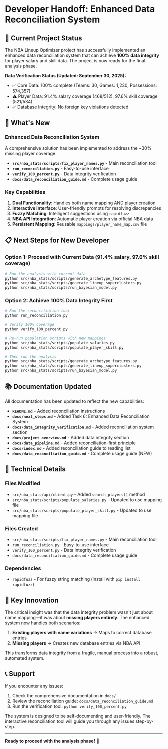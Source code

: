 # Developer Handoff: Enhanced Data Reconciliation System

## 🎯 Current Project Status

The NBA Lineup Optimizer project has successfully implemented an enhanced data reconciliation system that can achieve **100% data integrity** for player salary and skill data. The project is now ready for the final analysis phase.

**Data Verification Status (Updated: September 30, 2025):**
- ✅ Core Data: 100% complete (Teams: 30, Games: 1,230, Possessions: 574,357)
- ⚠️ Player Data: 91.4% salary coverage (468/512), 97.6% skill coverage (521/534)
- ✅ Database Integrity: No foreign key violations detected

## 🚀 What's New

### Enhanced Data Reconciliation System

A comprehensive solution has been implemented to address the ~30% missing player coverage:

- **`src/nba_stats/scripts/fix_player_names.py`** - Main reconciliation tool
- **`run_reconciliation.py`** - Easy-to-use interface
- **`verify_100_percent.py`** - Data integrity verification
- **`docs/data_reconciliation_guide.md`** - Complete usage guide

### Key Capabilities

1. **Dual Functionality**: Handles both name mapping AND player creation
2. **Interactive Interface**: User-friendly prompts for resolving discrepancies
3. **Fuzzy Matching**: Intelligent suggestions using `rapidfuzz`
4. **NBA API Integration**: Automatic player creation via official NBA data
5. **Persistent Mapping**: Reusable `mappings/player_name_map.csv` file

## 📋 Next Steps for New Developer

### Option 1: Proceed with Current Data (91.4% salary, 97.6% skill coverage)
```bash
# Run the analysis with current data
python src/nba_stats/scripts/generate_archetype_features.py
python src/nba_stats/scripts/generate_lineup_superclusters.py
python src/nba_stats/scripts/run_bayesian_model.py
```

### Option 2: Achieve 100% Data Integrity First
```bash
# Run the reconciliation tool
python run_reconciliation.py

# Verify 100% coverage
python verify_100_percent.py

# Re-run population scripts with new mappings
python src/nba_stats/scripts/populate_salaries.py
python src/nba_stats/scripts/populate_player_skill.py

# Then run the analysis
python src/nba_stats/scripts/generate_archetype_features.py
python src/nba_stats/scripts/generate_lineup_superclusters.py
python src/nba_stats/scripts/run_bayesian_model.py
```

## 📚 Documentation Updated

All documentation has been updated to reflect the new capabilities:

- **`README.md`** - Added reconciliation instructions
- **`docs/next_steps.md`** - Added Task 6: Enhanced Data Reconciliation System
- **`docs/data_integrity_verification.md`** - Added reconciliation system section
- **`docs/project_overview.md`** - Added data integrity section
- **`docs/data_pipeline.md`** - Added reconciliation-first principle
- **`docs/index.md`** - Added reconciliation guide to reading list
- **`docs/data_reconciliation_guide.md`** - Complete usage guide (NEW)

## 🔧 Technical Details

### Files Modified
- `src/nba_stats/api/client.py` - Added `search_players()` method
- `src/nba_stats/scripts/populate_salaries.py` - Updated to use mapping file
- `src/nba_stats/scripts/populate_player_skill.py` - Updated to use mapping file

### Files Created
- `src/nba_stats/scripts/fix_player_names.py` - Main reconciliation tool
- `run_reconciliation.py` - Easy-to-use interface
- `verify_100_percent.py` - Data integrity verification
- `docs/data_reconciliation_guide.md` - Complete usage guide

### Dependencies
- `rapidfuzz` - For fuzzy string matching (install with `pip install rapidfuzz`)

## 🎉 Key Innovation

The critical insight was that the data integrity problem wasn't just about name mapping—it was about **missing players entirely**. The enhanced system now handles both scenarios:

1. **Existing players with name variations** → Maps to correct database entries
2. **Missing players** → Creates new database entries via NBA API

This transforms data integrity from a fragile, manual process into a robust, automated system.

## 📞 Support

If you encounter any issues:

1. Check the comprehensive documentation in `docs/`
2. Review the reconciliation guide: `docs/data_reconciliation_guide.md`
3. Run the verification tool: `python verify_100_percent.py`

The system is designed to be self-documenting and user-friendly. The interactive reconciliation tool will guide you through any issues step-by-step.

---

**Ready to proceed with the analysis phase!** 🏀
